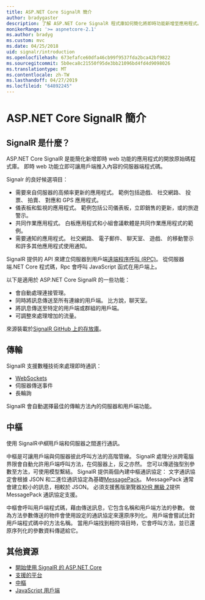 ```yaml
---
title: ASP.NET Core SignalR 簡介
author: bradygaster
description: 了解 ASP.NET Core SignalR 程式庫如何簡化將即時功能新增至應用程式。
monikerRange: '>= aspnetcore-2.1'
ms.author: bradyg
ms.custom: mvc
ms.date: 04/25/2018
uid: signalr/introduction
ms.openlocfilehash: 673efafce60dfa46cb99f9537fda2bca42bf9822
ms.sourcegitcommit: 5b0eca8c21550f95de3bb21096bd4fd4d9098026
ms.translationtype: MT
ms.contentlocale: zh-TW
ms.lasthandoff: 04/27/2019
ms.locfileid: "64892245"
---
```

# <a name="introduction-to-aspnet-core-signalr"></a>ASP.NET Core SignalR 簡介

## <a name="what-is-signalr"></a>SignalR 是什麼？

ASP.NET Core SignalR 是能簡化新增即時 web 功能的應用程式的開放原始碼程式庫。 即時 web 功能立即可讓用戶端推入內容的伺服器端程式碼。

Signalr 的良好候選項目：

* 需要來自伺服器的高頻率更新的應用程式。 範例包括遊戲、 社交網路、 投票、 拍賣、 對應和 GPS 應用程式。
* 儀表板和監視的應用程式。 範例包括公司儀表板，立即銷售的更新，或的旅遊警示。
* 共同作業應用程式。 白板應用程式和小組會議軟體是共同作業應用程式的範例。
* 需要通知的應用程式。 社交網路、 電子郵件、 聊天室、 遊戲、 的移動警示和許多其他應用程式使用通知。

SignalR 提供的 API 來建立伺服器到用戶端[遠端程序呼叫 (RPC)](https://wikipedia.org/wiki/Remote_procedure_call)。 從伺服器端.NET Core 程式碼，Rpc 會呼叫 JavaScript 函式在用戶端上。

以下是適用於 ASP.NET Core SignalR 的一些功能：

* 會自動處理連接管理。
* 同時將訊息傳送至所有連線的用戶端。 比方說，聊天室。
* 將訊息傳送至特定的用戶端或群組的用戶端。
* 可調整來處理增加的流量。

來源裝載於[SignalR GitHub 上的存放庫](https://github.com/aspnet/AspNetCore/tree/master/src/SignalR)。

## <a name="transports"></a>傳輸

SignalR 支援數種技術來處理即時通訊：

* [WebSockets](https://tools.ietf.org/html/rfc7118)
* 伺服器傳送事件
* 長輪詢

SignalR 會自動選擇最佳的傳輸方法內的伺服器和用戶端功能。

## <a name="hubs"></a>中樞

使用 SignalR*中樞*用戶端和伺服器之間進行通訊。

中樞是可讓用戶端與伺服器彼此呼叫方法的高階管線。 SignalR 處理分派跨電腦界限會自動允許用戶端呼叫方法，在伺服器上，反之亦然。 您可以傳遞強型別參數至方法，可使用模型繫結。 SignalR 提供兩個內建中樞通訊協定： 文字通訊協定會根據 JSON 和二進位通訊協定為基礎[MessagePack](https://msgpack.org/)。  MessagePack 通常會建立較小的訊息，相較於 JSON。 必須支援舊版瀏覽器[XHR 層級 2](https://caniuse.com/#feat=xhr2)提供 MessagePack 通訊協定支援。

中樞會呼叫用戶端程式碼，藉由傳送訊息，它包含名稱和用戶端方法的參數。 做為方法參數傳送的物件會使用設定的通訊協定來還原序列化。 用戶端會嘗試比對用戶端程式碼中的方法名稱。 當用戶端找到相符項目時，它會呼叫方法，並已還原序列化的參數資料傳遞給它。

## <a name="additional-resources"></a>其他資源

* [開始使用 SignalR 的 ASP.NET Core](xref:tutorials/signalr)
* [支援的平台](xref:signalr/supported-platforms)
* [中樞](xref:signalr/hubs)
* [JavaScript 用戶端](xref:signalr/javascript-client)
